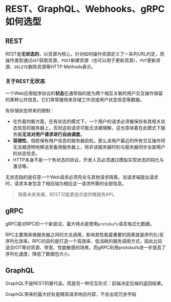# REST、GraphQL、Webhooks、gRPC如何选型 #
## REST ##
REST是**无状态的**，以资源为核心，针对如何操作资源定义了一系列URL约定，而操作类型通过`GET`获取资源、`POST`新建资源（也可以用于更新资源）、`PUT`更新资源、`DELETE`删除资源等HTTP Methods表示。

### 关于REST无状态 ###
一个Web应用程序协议的**状态**在通常指的是为两个相互关联的用户交互操作保留的某种公共信息，它们常常被用来存储工作流或用户状态信息等数据。

有存储状态带来的限制：

- 在负载均衡方面，在有状态的模式下，一个用户的请求必须被保存有其相关状态信息的服务器上，否则这些请求可能无法被理解，这也意味着在此模式下服务器**无法对用户请求进行自由调度**。
- **容错性**。倘若保有用户信息的服务器宕机，那么该用户最近的所有交互操作将无法被透明地移送至备用服务器上，除非该服务器时刻与服务器同步全部用户的状态信息。
- HTTP本身不是一个有状态的协议，开发人员必须通过模拟实现状态的钝化与激活等。

无状态指的是任意一个Web请求必须完全与其他请求隔离，当请求端提出请求时，请求本身包含了相应端为相应这一请求所需的全部信息。

>随着未来发展，REST可能更适合提供微服务API。

## gRPC ##
gRPC是对RPC的一个新尝试，最大特点是使用`protobufs`语言格式化数据。

RPC主要用来做服务器之间的方法调用，影响其性能最重要的因素就是序列化/反序列化效率。RPC的目的是打造一个高效率、低消耗的服务调用方式，因此比较适合IOT等对资源、带宽、性能敏感的场景。而gRPC利用protobufs进一步提高了序列化速度，降低了数据包大小。

## GraphQL ##
GraphQL不是REST的替代品，而是另一种交互形式：前端决定后端的返回结果。

GraphQL带来的最大好处是精简请求响应内容，不会出现冗余字段